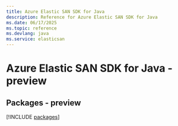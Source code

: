 ```yaml
---
title: Azure Elastic SAN SDK for Java
description: Reference for Azure Elastic SAN SDK for Java
ms.date: 06/17/2025
ms.topic: reference
ms.devlang: java
ms.service: elasticsan
---
```

# Azure Elastic SAN SDK for Java - preview
## Packages - preview
[!INCLUDE [packages](elastic-san-index.md)]